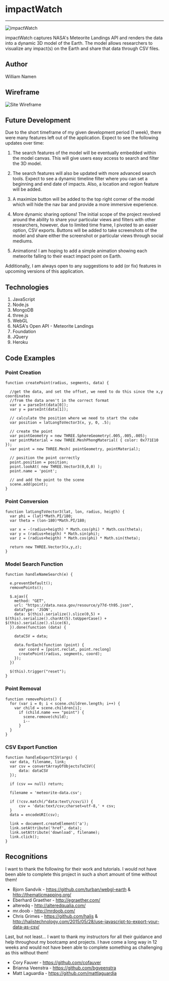 # impactWatch
---
![impactWatch](public/images/front-page.png)

impactWatch captures NASA's Meteorite Landings API and renders the data into a dynamic 3D model of the Earth. The model allows researchers to visualize any impact(s) on the Earth and share that data through CSV files.

## Author
William Namen

## Wireframe
![Site Wireframe](public/images/impactWatch-wireframe.png)

## Future Development
Due to the short timeframe of my given development period (1 week), there were many features left out of the application. Expect to see the following updates over time:

1. The search features of the model will be eventually embedded within the model canvas. This will give users easy access to search and filter the 3D model.

2. The search features will also be updated with more advanced search tools. Expect to see a dynamic timeline filter where you can set a beginning and end date of impacts.  Also, a location and region feature will be added.

3. A maximize button will be added to the top right corner of the model which will hide the nav bar and provide a more immersive experience.

4. More dynamic sharing options! The initial scope of the project revolved around the ability to share your particular views and filters with other researchers, however, due to limited time frame, I pivoted to an easier option, CSV exports. Buttons will be added to take screenshots of the model and share either the screenshot or particular views through social mediums.

5. Animations! I am hoping to add a simple animation showing each meteorite falling to their exact impact point on Earth.

Additionally, I am always open to any suggestions to add (or fix) features in upcoming versions of this application.

## Technologies
1. JavaScript
2. Node.js
3. MongoDB
4. three.js
5. WebGL
6. NASA's Open API - Meteorite Landings
6. Foundation
7. JQuery
8. Heroku

## Code Examples
### Point Creation
```
function createPoint(radius, segments, data) {

  //get the data, and set the offset, we need to do this since the x,y coordinates
  //from the data aren't in the correct format
  var x = parseInt(data[0]);
  var y = parseInt(data[1]);

  // calculate the position where we need to start the cube
  var position = latLongToVector3(x, y, 0, .5);

  // create the point
  var pointGeometry = new THREE.SphereGeometry(.005,.005,.005);
  var pointMaterial = new THREE.MeshPhongMaterial( { color: 0x771E10 });
  var point = new THREE.Mesh( pointGeometry, pointMaterial);

  // position the point correctly
  point.position = position;
  point.lookAt( new THREE.Vector3(0,0,0) );
  point.name = 'point';

  // and add the point to the scene
  scene.add(point);
}
```
### Point Conversion
```
function latLongToVector3(lat, lon, radius, heigth) {
  var phi = (lat)*Math.PI/180;
  var theta = (lon-180)*Math.PI/180;

  var x = -(radius+heigth) * Math.cos(phi) * Math.cos(theta);
  var y = (radius+heigth) * Math.sin(phi);
  var z = (radius+heigth) * Math.cos(phi) * Math.sin(theta);

  return new THREE.Vector3(x,y,z);
}
```
### Model Search Function
```
function handleNameSearch(e) {

  e.preventDefault();
  removePoints();

  $.ajax({
    method: "GET",
    url: "https://data.nasa.gov/resource/y77d-th95.json",
    dataType: 'JSON',
    data: $(this).serialize().slice(0,5) + $(this).serialize().charAt(5).toUpperCase() + $(this).serialize().slice(6),
  }).done(function (data) {

    dataCSV = data;

    data.forEach(function (point) {
      var coord = [point.reclat, point.reclong]
      createPoint(radius, segments, coord);
    });
  })

  $(this).trigger("reset");
}
```
### Point Removal
```
function removePoints() {
  for (var i = 0; i < scene.children.length; i++) {
    var child = scene.children[i];
      if (child.name === "point") {
        scene.remove(child);
        i--
      }
  }
}
```
### CSV Export Function
```
function handleExportCSV(args) {
  var data, filename, link;
  var csv = convertArrayOfObjectsToCSV({
      data: dataCSV
  });

  if (csv == null) return;

  filename = 'meteorite-data.csv';

  if (!csv.match(/^data:text\/csv/i)) {
      csv = 'data:text/csv;charset=utf-8,' + csv;
  }
  data = encodeURI(csv);

  link = document.createElement('a');
  link.setAttribute('href', data);
  link.setAttribute('download', filename);
  link.click();
}
```

## Recognitions
I want to thank the following for their work and tutorials. I would not have been able to complete this project in such a short amount of time without them!

* Bjorn Sandvik - https://github.com/turban/webgl-earth &
http://thematicmapping.org/
* Eberhard Graether - http://egraether.com/
* alteredq - http://alteredqualia.com/
* mr.doob - http://mrdoob.com/
* Chris Grimes - https://github.com/halis & http://halistechnology.com/2015/05/28/use-javascript-to-export-your-data-as-csv/

Last, but not least... I want to thank my instructors for all their guidance and help throughout my bootcamp and projects. I have come a long way in 12 weeks and would not have been able to complete something as challenging as this without them!

* Cory Fauver - https://github.com/cofauver
* Brianna Veenstra -  https://github.com/bgveenstra
* Matt Laguardia - https://github.com/mattlaguardia

